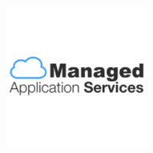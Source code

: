 <title>GreenPI</title>
<div class="navbar navbar-fixed-top"></div>
<br><br><br><br><br><br><br><br><br>
<img src="readme-img/mas-logo.png" style="width: 280px; margin-left: -12px;">

<xmp theme="Cerulean" style="display:none;">

# greenpi

> raising environmental consciousness within an organization

<div style="page-break-after: always;"></div>


##Getting started

1. plug in the RaspberryPI to the small LCD with a HDMI connector
1. plug in the Raspberry PI to power with a micro-usb connector
1. Wait for about **90 seconds**
1. You should see the main screen on the tiny LCD

  ![](readme-img/main.png)

1. In your administrator computer, find out the IP address of this RaspberryPI by scanning the connected devices to your router. E.g. `192.168.1.149`
1. Visit the IP address in your computer's Chrome browser. E.g. `192.168.1.149:9000`  
1. Visit the status your computer's Chrome browser. E.g. `192.168.1.149:9000/status`  
1. Visit the admin page in your computer's Chrome browser. E.g. `192.168.1.149:9000/admin`. The default login credentials are:

  ```
  User Name: sprout
  Password: greenpi
  ``` 
  
  ![](readme-img/admin.png) 
  
1. Add the admin details accordingly on the admin page after logging in succesfully:

  ```
  Current printer IP [192.168.1.172]
  Organisation CAP [1000000]
  Total printers [4]
  
  Company Logo  [upload an image]  
  
  Posters     
            [upload an image]
            [upload an image]
            [upload an image]
            [upload an image]
            [upload an image]
  
  New password
  Confirm password
  ```
  
  ![](readme-img/admin-success.png)
  
1. Go to the main page `192.168.1.149:9000` from your admin computer and click start.

###future changes

Just go to any browser fro your admin laptop and access

1. **Change Settings**: To change any admin settings such as posters or logo access the raspberry pi's ip from your admin computer's browser again. E.g. `192.168.1.149:9000/admin`
1. **Stop simulation**: To stop the simulation and restart it clikc the hidden `STOP` simulation button as shown below.

  ![](readme-img/stop-click.jpg)

1. **Start simulation**: To start the simulation just click the `START` button in the middle of the screen.

  ![](readme-img/start-click.jpg)


<div style="page-break-after: always;"></div>

##Equipment

1. Raspberry PI Model 2
1. Micro USB power adapter for pi
1. LCD screen
1. HDMI cable for the LCD
1. Power cable for the LCD
1. 8GB SD Card (Speed 10x) 

<div style="page-break-after: always;"></div>

##deploy to raspberrypi

1. ssh into the greenpi

  ```
  ssh greenpi 
  ```
1. go to `~/apps/greenpi` and get the latest repo code

  ```
  git pull
  npm install && bower install
  node index.js
  ```
1. visit browser [localhost:9000](http://localhost:9000)

##install for development

1. start redis

  ```
  redis-server
  ```
  
1. start kraken with node and visit browser [localhost:9000](http://localhost:9000/)

  ```
  nodemon index.js 
  ```

##install in a raspberry pi

1. clone the repo

  ```
  git clone git@github.com:ManagedApplicationServices/greenpi.git
  ```
1. create the general config file

  ```
  cp config.sample.js config.js
  ```
1. edit the config file `sudo nano config.js`

  ```
  module.exports = {
      "printerIP": "172.19.107.61",
      "paperUsageCap": 1000,
      "totalPrinters": 4,
      ...
  }
  ``` 
1. create app specific config file

	```
	cp config/development.json config/production.json
	```  
	
	amend `development` to `production` and edit the wifi access:
	
	```
	...
	{
  		"production": {
    		"num": 1,
    		"wifi": "wlan0"
  		}	
	}
	```

1. initialise logging
1. install bower and npm packages

  ```
  npm i # bower not needed as css / js files are compiled
  ```
1. start the server in any one of the 2 ways:

  1. to reset the db

    ```
    $ npm run reset # node server.js reset
    ```
  - to start the server without any reset and continue automatically from last left state
    ```
    $ npm start # npm node server.js
    ```
1. go to url [localhost:9000/admin](localhost:9000/admin) to amend the settings. default settings are:

  - username: `sprout`
  - password: `greenpi`


##logging

###first time

1. create empty log files for hour `00` to hour `23` in folder `logs`:

  ```
  $ for file in log.backup.{00..23}; do touch "$file"; done
  ```
- configure log harvester file `nano ~/.log.io/harvester.conf` with the log filepaths

  ```
  cp config/harvester.sample.conf ~/.log.io/harvester.conf
  ```

###each time
  
1. start log server and harvester (should be started by the kiosk mode)

  ```
  $ log.io-server
  $ log.io-harvester
  ```
- For accessing logs in the browser, go to:

  ```
  http://<rpi_ip>:28778
  ```



##prepare sd card for brand new rpi

###1. initial setup

1. **Install**: [raspbian](http://www.raspberrypi.org/downloads/) **Jessie** on a 8GB SD Card (speed 10x)
1. **bootup**: rpi and login with default credntials:

  ```
  login: pi
  password: raspberry
  ```
1. general configuration with `sudo raspi-config`
1. **Hostname and Hosts**
  1. set hostname of the rpi in file `/etc/hostname`

    ```
    greenpi
    ```
  1. set host of the rpi in file `/etc/hosts` in the last line

    ```
    127.0.1.1 greenpi
    ```
1. **Keyboard**
  1. change the keyboard layout to US
  
    ```
    sudo nano /etc/default/keyboard
    ```
    
    in the file
    
    ```
    XKBLAYOUT="us"
    ```

1. **add new user**
  1. add new user `developer` and its password
  
    ```
    sudo useradd -m developer
    sudo passwd developer
    ```
  1. add user `developer` to sudoers list in file `/etc/sudoers` at the last line

    ```
    developer ALL=(ALL) NOPASSWD: ALL
    ``` 

1. **update** packages with an ethernet connection

  ```
  sudo apt-get update
  sudo apt-get upgrade
  ```

1. setup wifi accordingly
1. **screen resolution**: edit file `/boot/config.txt`
  
  ```
  disable_overscan=1
  framebuffer_width=1280
  framebuffer_height=800
  ``` 
1. **install** login GUI with `startx`
	1. [install](https://github.com/creationix/nvm#install-script) `nvm`
	- chromium browser with Raspbian Wheezy `sudo apt-get install chromium`
	- redis with `sudo apt-get install redis-server`
1. **setup ssh**: 
	1. ensure the ssh keys are stored in user folder `/home/developer/.ssh` and not under the root
	- create ssh keys with `ssh-keygen -t rsa -f greenpi -C "rspapps@ricoh.sg"`
	- [add SSH keys to github](https://help.github.com/articles/generating-ssh-keys/#step-4-add-your-ssh-key-to-your-account)
1. **shutdown / restart**

  1. shutdown
  
    ```
    sudo shutdown now
    ```
  1. reboot
  
    ```
    sudo reboot 
    ```

##configure RPi kiosk mode

1. edit file `/home/developer/.xinitrc`

  ```
  unclutter -idle 15 -root &
  xset -dpms &
  xset s off &
  
  cd ~/apps/greenpi
  /home/developer/.nvm/v0.10.26/bin/node index.js & > greenpi_xinitrc_log.log 2> greenpi_xinitrc_error.log
  sleep 10
  
  while true; do
          killall -TERM chromium 2>/dev/null;
          sleep 2;
          killall -9 chromium 2>/dev/null;
          chromium --incognito --kiosk --window-size=1280,800 --window-position=0,0 http://localhost:9000
  done;
  ```
1. edit file `/etc/rc.local` with login as user `developer` and `startx`

  ```
  #!/bin/sh -e
  #
  # rc.local
  #
  # This script is executed at the end of each multiuser runlevel.
  # Make sure that the script will "exit 0" on success or any other
  # value on error.
  #
  # In order to enable or disable this script just change the execution
  # bits.
  #
  # By default this script does nothing.
  
  # Print the IP address
  
  su -l developer -c startx &
  
  _IP=$(hostname -I) || true
  if [ "$_IP" ]; then
    printf "My IP address is %s\n" "$_IP"
  fi
  
  exit 0
  ```
1. edit file `/boot/cmdline.txt` to hide bootup text

  ```
  dwc_otg.lpm_enable=0 console=ttyAMA0,115200 console=tty3 root=/dev/mmcblk0p6 rootfstype=ext4 elevator=deadline rootwait loglevel=3
  ```
1. exit kiosk mode to command line press:

  ```
  Ctrl + Alt + F2
  ```

##access logs

1. Access URL in the browser `<RPi-IP-Address>:28778`

##create splash screen

**Note**: Reference on [how to create the splash screen](http://www.edv-huber.com/index.php/problemloesungen/15-custom-splash-screen-for-raspberry-pi-raspbian). This splash screen will only be available after complete boot up.

1. install frame buffer image

  ```
  sudo apt-get install fbi
  ```
1. create a daemon file `/etc/init.d/asplashscreen`

  ```
  #!/bin/sh
  
  do_start () {
  
      /usr/bin/fbi -T 1 -noverbose -a /etc/splash.jpg
      exit 0
  }
  
  case "$1" in
    start|"")
      do_start
      ;;
    restart|reload|force-reload)
      echo "Error: argument '$1' not supported" >&2
      exit 3
      ;;
    stop)
      # No-op
      ;;
    status)
      exit 0
      ;;
    *)
      echo "Usage: asplashscreen [start|stop]" >&2
      exit 3
      ;;
  esac
  
  :
  ```
1. make it executable

  ```
  sudo chmod a+x /etc/init.d/asplashscreen
  ```
1. move an image to `/etc/splash.jpg`

##configure RPi Wifi (WPA personal)

1. edit file `sudo nano /etc/network/interfaces`

  ```
  auto wlan0
  auto lo
  
  iface lo inet loopback
  iface eth0 inet dhcp
  
  allow-hotplug wlan0
  iface wlan0 inet dhcp
  
  wpa-conf /etc/wpa_supplicant/wpa_supplicant.conf
  ```
1. edit config file `sudo nano /etc/wpa_supplicant/wpa_supplicant.conf`

  ``` 
  ctrl_interface=DIR=/var/run/wpa_supplicant GROUP=netdev
  update_config=1

  network={
    ssid="your ssid"
    psk="password"
    proto=WPA
    key_mgmt=WPA-PSK
    pairwise=TKIP
    auth_alg=OPEN
  }
  
  network={
    ssid="another ssid"
    psk="password"
    proto=WPA
    key_mgmt=WPA-PSK
    pairwise=TKIP
    auth_alg=OPEN
  }
  ``` 
1. shutdown and restart connection

  ```
  sudo /etc/init.d/networking restart # method 1
  sudo ifdown wlan0 # method 2
  sudo ifup wlan0
  ``` 
1. check connection

  ```
  ping 8.8.8.8
  ```
1. get rpi's ip address

  ```
  ifconfig # read wlan0, 2nd line: inet addr
  ```

##backups for the sd card images

###from backup to sd card

1. All SD card images can be found in RSP AWS S3 bucket `rspdeveloper` in the filename format of `YYYYMMDD-greenpiVxx.xx.xx.img.gz`. Versions correspond to git tags deployed to production in the Raspberry PI.

  ![](readme-img/aws-s3-backups.png)
  
1. Choose the latest image according to part of the filename `YYMMDD` > Right click > Download
1. Unzip / decompress it in the command line

  ```
  tar -zvxf greenpi.img.gz
  ``` 
1. insert SD Card into your computer to [install the image](http://www.raspberrypi.org/documentation/installation/installing-images/mac.md)   
1. run `diskutil` to find out which disk name e.g. `/dev/disk1`

  ```
  diskutil list
  ```
1. unmount the SD card

  ```
  diskutil unmountDisk /dev/disk1
  ```
1. load the image into the SD Card [ 8GB card will take *60 mins* ]

  ```
  sudo dd bs=1m if=greenpi.img of=/dev/disk1
  ```
1. eject SD Card
1. pull out the SD card from the computer to the Raspberry PI
1. Ensure the RPi is connected to:
  1. has the Wifi Module
  1. power
  1. LCD with HDMI
1. Turn on the power for RPi

###from sd card to backup

1. shutdown the pi properly through ssh

  ```
  sudo shutdown now
  ```
1. pull out the SD card from the pi and insert it into your computer
1. see all connected devices to your computer and recognise your SD card

  ```
  df -h
  ```
1. make an image of the SD Card with the name corresponding the the git tag shipped to production (raspberry pi) as noted on the [release github page](https://github.com/ManagedApplicationServices/greenpi/releases) *~20 mins*

  ```
  sudo dd bs=1m if=/dev/disk1 of=greenpiV0.14.0.img
  ```
1. zip the image *~5 mins*

  ```
  tar -cvzf greenpiV0.14.0.img.gz greenpiV0.14.0.img
  ```
1. Store it somewhere. E.g. Upload to AWS S3 bucket `rspdeveloper`



##changelog

1. `v0.14.0` minor adjustments 
1. `v0.13.0` printer info is gotten upon clicking the start button
1. `v0.12.0` refresh page, async pattern and demo mode
1. `v0.10.0` connected to live printer data
1. `v0.9.0` rotating posters at intervals of 2.5 minutes
1. `v0.8.1` moved the last tree away from the right scrollbar and positioned the graph
1. `v0.8.0` moved everything away from right scrollbar of the browser
1. `v0.7.0` simplified to static cloud messages
1. `v0.6.0` simplified tree branches, removed animations
1. `v0.2.0` simulation at every interval 1 Apr 2014
1. `v0.1.0` reducing trees [e357d9a](https://github.com/ManagedApplicationServices/greenpi/commit/e357d9a0338ca0231798968c26b68fec6caadef3) 26 Mar 2014

  



</xmp>
<script src="http://strapdownjs.com/v/0.2/strapdown.js"></script>
<script src="http://code.jquery.com/jquery-1.11.0.min.js"></script>
<script>
  var $head = $("head");
  var style = $("<link href='http://fonts.googleapis.com/css?family=Open+Sans:300' rel='stylesheet' type='text/css'>"
+"<style> "
+"  body, h1, h2, h3, h4, h5, p {"
+"    font-family: 'Open Sans', sans-serif, Helvetica, Arial, sans-serif !important;"
+"      font-weight: 300 !important"
+"  }"
+"  body, p {"
+"    text-align: justify !important;"
+"    text-justify: inter-word !important;"
+"  }"
+"</style>");
  $head.append(style);
</script>








